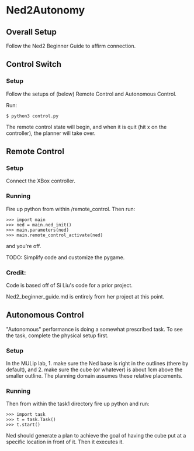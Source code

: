 # Ned2Autonomy

## Overall Setup
Follow the Ned2 Beginner Guide to affirm connection.

## Control Switch

### Setup
Follow the setups of (below) Remote Control and Autonomous Control.

Run:
```
$ python3 control.py
```
The remote control state will begin, and when it is quit (hit x on the controller), the planner will take over.

## Remote Control

### Setup
Connect the XBox controller.

### Running
Fire up python from within /remote_control. Then run:
```
>>> import main
>>> ned = main.ned_init()
>>> main.parameters(ned)
>>> main.remote_control_activate(ned)
```
and you're off.

TODO: Simplify code and customize the pygame.

### Credit:
Code is based off of Si Liu's code for a prior project.

Ned2_beginner_guide.md is entirely from her project at this point.

## Autonomous Control
"Autonomous" performance is doing a somewhat prescribed task. To see the task, complete the physical setup first.

### Setup
In the MULip lab, 1. make sure the Ned base is right in the outlines (there by default), and 2. make sure the cube (or whatever) is about 1cm above the smaller outline. The planning domain assumes these relative placements.

### Running
Then from within the task1 directory fire up python and run:
```
>>> import task
>>> t = task.Task()
>>> t.start()
```
Ned should generate a plan to achieve the goal of having the cube put at a specific location in front of it. Then it executes it.


